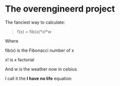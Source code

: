  # The overengineerd project
The fanciest way to calculate:

> f(x) = fib(x)*x!*w

Where

fib(x) is the Fibonacci number of x

x! is x factorial

And w is the weather now in celsius

  

I call it the **I have no life** equation

